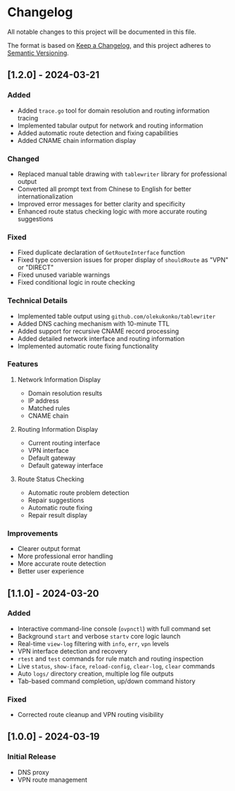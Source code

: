 # Changelog

All notable changes to this project will be documented in this file.

The format is based on [Keep a Changelog](https://keepachangelog.com/en/1.0.0/),
and this project adheres to [Semantic Versioning](https://semver.org/spec/v2.0.0.html).

## [1.2.0] - 2024-03-21

### Added
- Added `trace.go` tool for domain resolution and routing information tracing
- Implemented tabular output for network and routing information
- Added automatic route detection and fixing capabilities
- Added CNAME chain information display

### Changed
- Replaced manual table drawing with `tablewriter` library for professional output
- Converted all prompt text from Chinese to English for better internationalization
- Improved error messages for better clarity and specificity
- Enhanced route status checking logic with more accurate routing suggestions

### Fixed
- Fixed duplicate declaration of `GetRouteInterface` function
- Fixed type conversion issues for proper display of `shouldRoute` as "VPN" or "DIRECT"
- Fixed unused variable warnings
- Fixed conditional logic in route checking

### Technical Details
- Implemented table output using `github.com/olekukonko/tablewriter`
- Added DNS caching mechanism with 10-minute TTL
- Added support for recursive CNAME record processing
- Added detailed network interface and routing information
- Implemented automatic route fixing functionality

### Features
1. Network Information Display
   - Domain resolution results
   - IP address
   - Matched rules
   - CNAME chain

2. Routing Information Display
   - Current routing interface
   - VPN interface
   - Default gateway
   - Default gateway interface

3. Route Status Checking
   - Automatic route problem detection
   - Repair suggestions
   - Automatic route fixing
   - Repair result display

### Improvements
- Clearer output format
- More professional error handling
- More accurate route detection
- Better user experience

## [1.1.0] - 2024-03-20

### Added
- Interactive command-line console (`ovpnctl`) with full command set
- Background `start` and verbose `startv` core logic launch
- Real-time `view-log` filtering with `info`, `err`, `vpn` levels
- VPN interface detection and recovery
- `rtest` and `test` commands for rule match and routing inspection
- Live `status`, `show-iface`, `reload-config`, `clear-log`, `clear` commands
- Auto `logs/` directory creation, multiple log file outputs
- Tab-based command completion, up/down command history

### Fixed
- Corrected route cleanup and VPN routing visibility

## [1.0.0] - 2024-03-19

### Initial Release
- DNS proxy
- VPN route management
